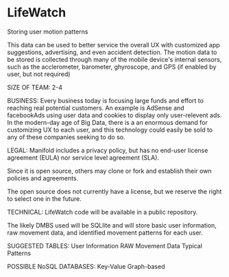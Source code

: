 # LifeWatch
Storing user motion patterns

This data can be used to better service the overall UX with customized app suggestions, advertising, and even accident detection. The motion data to be stored is collected through many of the mobile device's internal sensors, such as the acclerometer, barometer, ghyroscope, and GPS (if enabled by user, but not required)

SIZE OF TEAM:
2-4

BUSINESS:
Every business today is focusing large funds and effort to reaching real potential customers. An example is AdSense and facebookAds using user data and cookies to display only user-relevent ads. In the modern-day age of Big Data, there is a an enormous demand for customizing UX to each user, and this technology could easily be sold to any of these companies seeking to do so.

LEGAL:
Manifold includes a privacy policy, but has no end-user license agreement (EULA) nor service level agreement (SLA).

Since it is open source, others may clone or fork and establish their own policies and agreements.

The open source does not currently have a license, but we reserve the right to select one in the future.

TECHNICAL:
LifeWatch code will be available in a public repository.

The likely DMBS used will be SQLlite and will store basic user information, raw movement data, and identified movement patterns for each user.

SUGGESTED TABLES:
User Information
RAW Movement Data
Typical Patterns

POSSIBLE NoSQL DATABASES:
Key-Value
Graph-based
